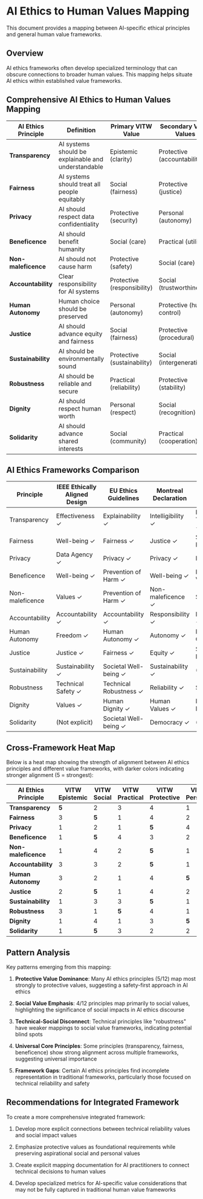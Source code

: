 # AI Ethics to Human Values Mapping

This document provides a mapping between AI-specific ethical principles and general human value frameworks.

## Overview

AI ethics frameworks often develop specialized terminology that can obscure connections to broader human values. This mapping helps situate AI ethics within established value frameworks.

## Comprehensive AI Ethics to Human Values Mapping

| AI Ethics Principle | Definition | Primary VITW Value | Secondary VITW Values | Schwartz Value | Moral Foundations |
|---------------------|------------|-------------------|----------------------|---------------|-------------------|
| **Transparency** | AI systems should be explainable and understandable | Epistemic (clarity) | Protective (accountability) | Self-Direction | Fairness/Cheating |
| **Fairness** | AI systems should treat all people equitably | Social (fairness) | Protective (justice) | Universalism | Fairness/Cheating |
| **Privacy** | AI should respect data confidentiality | Protective (security) | Personal (autonomy) | Security | Liberty/Oppression |
| **Beneficence** | AI should benefit humanity | Social (care) | Practical (utility) | Benevolence | Care/Harm |
| **Non-maleficence** | AI should not cause harm | Protective (safety) | Social (care) | Security | Care/Harm |
| **Accountability** | Clear responsibility for AI systems | Protective (responsibility) | Social (trustworthiness) | Conformity | Authority/Subversion |
| **Human Autonomy** | Human choice should be preserved | Personal (autonomy) | Protective (human control) | Self-Direction | Liberty/Oppression |
| **Justice** | AI should advance equity and fairness | Social (fairness) | Protective (procedural) | Universalism | Fairness/Cheating |
| **Sustainability** | AI should be environmentally sound | Protective (sustainability) | Social (intergenerational) | Universalism | Care/Harm |
| **Robustness** | AI should be reliable and secure | Practical (reliability) | Protective (stability) | Security | - |
| **Dignity** | AI should respect human worth | Personal (respect) | Social (recognition) | Universalism | Sanctity/Degradation |
| **Solidarity** | AI should advance shared interests | Social (community) | Practical (cooperation) | Benevolence | Loyalty/Betrayal |

## AI Ethics Frameworks Comparison

| Principle | IEEE Ethically Aligned Design | EU Ethics Guidelines | Montreal Declaration | Asilomar AI Principles |
|-----------|-------------------------------|---------------------|---------------------|------------------------|
| Transparency | Effectiveness ✓ | Explainability ✓ | Intelligibility ✓ | Failure Transparency ✓ |
| Fairness | Well-being ✓ | Fairness ✓ | Justice ✓ | Shared Benefit ✓ |
| Privacy | Data Agency ✓ | Privacy ✓ | Privacy ✓ | Privacy ✓ |
| Beneficence | Well-being ✓ | Prevention of Harm ✓ | Well-being ✓ | Human Values ✓ |
| Non-maleficence | Values ✓ | Prevention of Harm ✓ | Non-maleficence ✓ | Safety ✓ |
| Accountability | Accountability ✓ | Accountability ✓ | Responsibility ✓ | Responsibility ✓ |
| Human Autonomy | Freedom ✓ | Human Autonomy ✓ | Autonomy ✓ | Human Control ✓ |
| Justice | Justice ✓ | Fairness ✓ | Equity ✓ | Shared Prosperity ✓ |
| Sustainability | Sustainability ✓ | Societal Well-being ✓ | Sustainability ✓ | (Not explicit) |
| Robustness | Technical Safety ✓ | Technical Robustness ✓ | Reliability ✓ | Safety ✓ |
| Dignity | Values ✓ | Human Dignity ✓ | Human Values ✓ | Human Dignity ✓ |
| Solidarity | (Not explicit) | Societal Well-being ✓ | Democracy ✓ | (Not explicit) |

## Cross-Framework Heat Map

Below is a heat map showing the strength of alignment between AI ethics principles and different value frameworks, with darker colors indicating stronger alignment (5 = strongest):

| AI Ethics Principle | VITW Epistemic | VITW Social | VITW Practical | VITW Protective | VITW Personal | Schwartz Values | Moral Foundations |
|---------------------|----------------|-------------|----------------|-----------------|---------------|-----------------|-------------------|
| **Transparency**    | **5**          | 2           | 3              | 4               | 1             | 4               | 4                 |
| **Fairness**        | 3              | **5**       | 1              | 4               | 2             | 4               | **5**             |
| **Privacy**         | 1              | 2           | 1              | **5**           | 4             | 4               | 3                 |
| **Beneficence**     | 1              | **5**       | 4              | 3               | 2             | **5**           | **5**             |
| **Non-maleficence** | 1              | 4           | 2              | **5**           | 1             | 4               | **5**             |
| **Accountability**  | 3              | 3           | 2              | **5**           | 1             | 4               | 4                 |
| **Human Autonomy**  | 3              | 2           | 1              | 4               | **5**         | **5**           | 4                 |
| **Justice**         | 2              | **5**       | 1              | 4               | 2             | **5**           | **5**             |
| **Sustainability**  | 1              | 3           | 3              | **5**           | 1             | 4               | 3                 |
| **Robustness**      | 3              | 1           | **5**          | 4               | 1             | 3               | 2                 |
| **Dignity**         | 1              | 4           | 1              | 3               | **5**         | **5**           | 4                 |
| **Solidarity**      | 1              | **5**       | 3              | 2               | 2             | 4               | **5**             |

## Pattern Analysis

Key patterns emerging from this mapping:

1. **Protective Value Dominance**: Many AI ethics principles (5/12) map most strongly to protective values, suggesting a safety-first approach in AI ethics

2. **Social Value Emphasis**: 4/12 principles map primarily to social values, highlighting the significance of social impacts in AI ethics discourse

3. **Technical-Social Disconnect**: Technical principles like "robustness" have weaker mappings to social value frameworks, indicating potential blind spots

4. **Universal Core Principles**: Some principles (transparency, fairness, beneficence) show strong alignment across multiple frameworks, suggesting universal importance

5. **Framework Gaps**: Certain AI ethics principles find incomplete representation in traditional frameworks, particularly those focused on technical reliability and safety

## Recommendations for Integrated Framework

To create a more comprehensive integrated framework:

1. Develop more explicit connections between technical reliability values and social impact values

2. Emphasize protective values as foundational requirements while preserving aspirational social and personal values

3. Create explicit mapping documentation for AI practitioners to connect technical decisions to human values

4. Develop specialized metrics for AI-specific value considerations that may not be fully captured in traditional human value frameworks